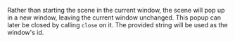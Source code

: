 Rather than starting the scene in the current window, the scene will pop up in a new window, leaving the current window unchanged. This popup can later be closed by calling `close` on it. The provided string will be used as the window's id.
